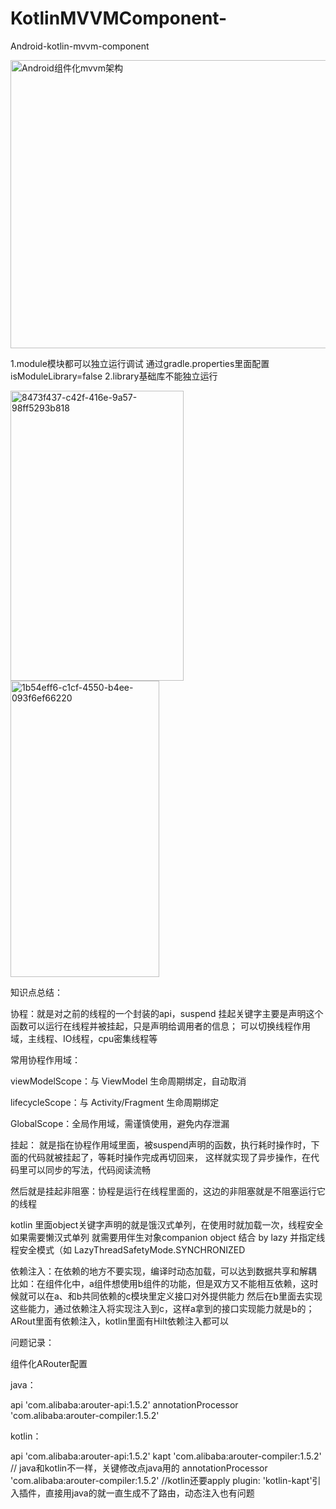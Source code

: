 # KotlinMVVMComponent-
Android-kotlin-mvvm-component 


<img width="831" height="461" alt="Android组件化mvvm架构" src="https://github.com/user-attachments/assets/9861eca0-958b-46e8-a0f5-c7bf94d38ae2" />


1.module模块都可以独立运行调试  通过gradle.properties里面配置 isModuleLibrary=false
2.library基础库不能独立运行

<img width="277" height="464" alt="8473f437-c42f-416e-9a57-98ff5293b818" src="https://github.com/user-attachments/assets/15fe5363-a828-4a6c-b447-a069465d2a79" />              <img width="238" height="474" alt="1b54eff6-c1cf-4550-b4ee-093f6ef66220" src="https://github.com/user-attachments/assets/7b1b812a-f110-41f2-80c2-9373ba1be66e" />





知识点总结：


协程：就是对之前的线程的一个封装的api，suspend 挂起关键字主要是声明这个函数可以运行在线程并被挂起，只是声明给调用者的信息；
可以切换线程作用域，主线程、IO线程，cpu密集线程等


常用协程作用域：


viewModelScope：与 ViewModel 生命周期绑定，自动取消

lifecycleScope：与 Activity/Fragment 生命周期绑定

GlobalScope：全局作用域，需谨慎使用，避免内存泄漏

挂起： 就是指在协程作用域里面，被suspend声明的函数，执行耗时操作时，下面的代码就被挂起了，等耗时操作完成再切回来，
     这样就实现了异步操作，在代码里可以同步的写法，代码阅读流畅

然后就是挂起非阻塞：协程是运行在线程里面的，这边的非阻塞就是不阻塞运行它的线程

kotlin 里面object关键字声明的就是饿汉式单列，在使用时就加载一次，线程安全
如果需要懒汉式单列 就需要用伴生对象companion object 结合 by lazy 并指定线程安全模式（如 LazyThreadSafetyMode.SYNCHRONIZED

依赖注入：在依赖的地方不要实现，编译时动态加载，可以达到数据共享和解耦
比如：在组件化中，a组件想使用b组件的功能，但是双方又不能相互依赖，这时候就可以在a、和b共同依赖的c模块里定义接口对外提供能力
然后在b里面去实现这些能力，通过依赖注入将实现注入到c，这样a拿到的接口实现能力就是b的；
ARout里面有依赖注入，kotlin里面有Hilt依赖注入都可以



问题记录：


组件化ARouter配置


java：


api 'com.alibaba:arouter-api:1.5.2'
annotationProcessor 'com.alibaba:arouter-compiler:1.5.2'



kotlin：


api 'com.alibaba:arouter-api:1.5.2'
kapt 'com.alibaba:arouter-compiler:1.5.2'  
// java和kotlin不一样，关键修改点java用的 annotationProcessor 'com.alibaba:arouter-compiler:1.5.2'
//kotlin还要apply plugin: 'kotlin-kapt'引入插件，直接用java的就一直生成不了路由，动态注入也有问题

